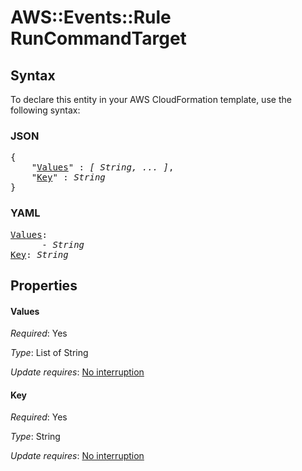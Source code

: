 # AWS::Events::Rule RunCommandTarget

## Syntax

To declare this entity in your AWS CloudFormation template, use the following syntax:

### JSON

<pre>
{
    "<a href="#values" title="Values">Values</a>" : <i>[ String, ... ]</i>,
    "<a href="#key" title="Key">Key</a>" : <i>String</i>
}
</pre>

### YAML

<pre>
<a href="#values" title="Values">Values</a>: <i>
      - String</i>
<a href="#key" title="Key">Key</a>: <i>String</i>
</pre>

## Properties

#### Values

_Required_: Yes

_Type_: List of String

_Update requires_: [No interruption](https://docs.aws.amazon.com/AWSCloudFormation/latest/UserGuide/using-cfn-updating-stacks-update-behaviors.html#update-no-interrupt)

#### Key

_Required_: Yes

_Type_: String

_Update requires_: [No interruption](https://docs.aws.amazon.com/AWSCloudFormation/latest/UserGuide/using-cfn-updating-stacks-update-behaviors.html#update-no-interrupt)
